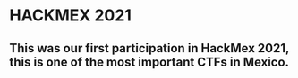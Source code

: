 # HACKMEX 2021
<h2> This was our first participation in HackMex 2021, this is one of the most important CTFs in Mexico.</h2>
